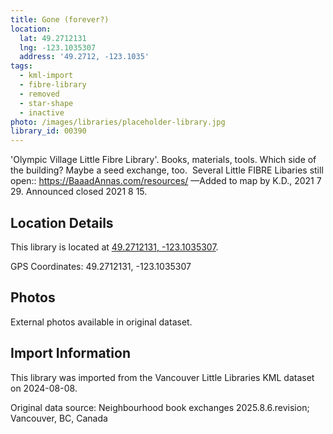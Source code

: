 ```yaml
---
title: Gone (forever?)
location:
  lat: 49.2712131
  lng: -123.1035307
  address: '49.2712, -123.1035'
tags:
  - kml-import
  - fibre-library
  - removed
  - star-shape
  - inactive
photo: /images/libraries/placeholder-library.jpg
library_id: 00390
---
```

'Olympic Village Little Fibre Library'.
Books, materials, tools.
Which side of the building?
Maybe a seed exchange, too. 
Several Little FIBRE Libaries still open::
https://BaaadAnnas.com/resources/ 
—Added to map by K.D., 2021 7 29.
Announced closed 2021 8 15.  

## Location Details

This library is located at [49.2712131, -123.1035307](https://www.google.com/maps?q=49.2712131,-123.1035307).

GPS Coordinates: 49.2712131, -123.1035307

## Photos

External photos available in original dataset.

## Import Information

This library was imported from the Vancouver Little Libraries KML dataset on 2024-08-08.

Original data source: Neighbourhood book exchanges 2025.8.6.revision; Vancouver, BC, Canada
